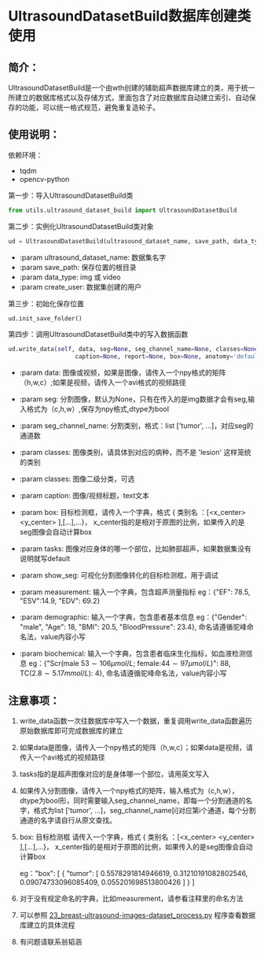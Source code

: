 

# UltrasoundDatasetBuild数据库创建类使用

## 简介：

​	UltrasoundDatasetBuild是一个由wth创建的辅助超声数据库建立的类，用于统一所建立的数据库格式以及存储方式，里面包含了对应数据库自动建立索引、自动保存的功能，可以统一格式规范，避免重复造轮子。

## 使用说明：

依赖环境：

- tqdm
- opencv-python

第一步：导入UltrasoundDatasetBuild类

```python
from utils.ultrasound_dataset_build import UltrasoundDatasetBuild
```

第二步：实例化UltrasoundDatasetBuild类对象

```python
ud = UltrasoundDatasetBuild(ultrasound_dataset_name, save_path, data_type='img', create_user='wth')
```

- :param ultrasound_dataset_name: 数据集名字
- :param save_path: 保存位置的根目录
- :param data_type: img 或 video
- :param create_user: 数据集创建的用户

第三步：初始化保存位置

```python
ud.init_save_folder()
```

第四步：调用UltrasoundDatasetBuild类中的写入数据函数

```python
ud.write_data(self, data, seg=None, seg_channel_name=None, classes=None, sub_classes=None,
                   caption=None, report=None, box=None, anatomy='default', show_seg=False, measurement=None, demographic=None, biochemical=None)
```

- :param data: 图像或视频，如果是图像，请传入一个npy格式的矩阵（h,w,c）;如果是视频，请传入一个avi格式的视频路径

- :param seg: 分割图像，默认为None，只有在传入的是img数据才会有seg,输入格式为（c,h,w）,保存为npy格式,dtype为bool

- :param seg_channel_name: 分割类别，格式：list ['tumor', ...]，对应seg的通道数

- :param classes: 图像类别，请具体到对应的病种，而不是 'lesion' 这样笼统的类别

- :param classes: 图像二级分类，可选

- :param caption: 图像/视频标题，text文本

- :param box: 目标检测框，请传入一个字典，格式 { 类别名 ：[<x_center> <y_center> ],[...],...}， x_center指的是相对于原图的比例，如果传入的是seg图像会自动计算box

- :param tasks: 图像对应身体的哪一个部位，比如肺部超声，如果数据集没有说明就写default

- :param show_seg: 可视化分割图像转化的目标检测框，用于调试

- :param measurement: 输入一个字典，包含超声测量指标 eg：{"EF": 78.5, "ESV":14.9, "EDV": 69.2}

- :param demographic: 输入一个字典，包含患者基本信息 eg：{"Gender": "male", "Age": 18, "BMI": 20.5, "BloodPressure": 23.4}, 命名请遵循驼峰命名法，value内容小写

- :param biochemical: 输入一个字典，包含患者临床生化指标，如血液检测信息
   eg：{"Scr(male $53\sim106\mu mol/L$; female:$44\sim97\mu mol/L$)": 88, TC($2.8\sim5.17mmol/L$): 4}, 命名请遵循驼峰命名法，value内容小写

  



## 注意事项：

1. write_data函数一次往数据库中写入一个数据，重复调用write_data函数遍历原始数据库即可完成数据库的建立

2. 如果data是图像，请传入一个npy格式的矩阵（h,w,c）；如果data是视频，请传入一个avi格式的视频路径

3. tasks指的是超声图像对应的是身体哪一个部位，请用英文写入

4. 如果传入分割图像，请传入一个npy格式的矩阵，输入格式为（c,h,w），dtype为bool形，同时需要输入seg_channel_name，即每一个分割通道的名字，格式为list ['tumor', ...]，seg_channel_name[i]对应第i个通道，每个分割通道的名字请自行从原文查找。

5. box: 目标检测框  请传入一个字典，格式 { 类别名 ：[<x_center> <y_center> <width> <height>],[...],...}， x_center指的是相对于原图的比例，如果传入的是seg图像会自动计算box

   eg："box": [
                   {
                       "tumor": [
                           0.5578291814946619,
                           0.31210191082802546,
                           0.09074733096085409,
                           0.055201698513800426
                       ]
                   }
               ]

6. 对于没有规定命名的字典，比如measurement，请参看注释里的命名方法

7. 可以参照 [23_breast-ultrasound-images-dataset_process.py](23_breast-ultrasound-images-dataset_process.py) 程序查看数据库建立的具体流程

8. 有问题请联系翁韬涵

   